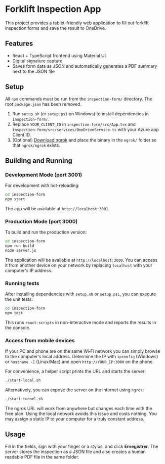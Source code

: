 # Forklift Inspection App

This project provides a tablet-friendly web application to fill out forklift inspection forms and save the result to OneDrive.

## Features
- React + TypeScript frontend using Material UI
- Digital signature capture
- Saves form data as JSON and automatically generates a PDF summary
  next to the JSON file

## Setup
All `npm` commands must be run from the `inspection-form/` directory. The root
`package.json` has been removed.

1. Run `setup.sh` (or `setup.ps1` on Windows) to install dependencies in `inspection-form/`.
2. Replace `YOUR_CLIENT_ID` in `inspection-form/src/App.tsx` and
   `inspection-form/src/services/OneDriveService.ts` with your Azure app Client
   ID.
3. (Optional) [Download ngrok](https://ngrok.com/download) and place the binary
   in the `ngrok/` folder so that `ngrok/ngrok` exists.

## Building and Running
### Development Mode (port 3001)
For development with hot-reloading:
```bash
cd inspection-form
npm start
```
The app will be available at `http://localhost:3001`.

### Production Mode (port 3000)
To build and run the production version:
```bash
cd inspection-form
npm run build
node server.js
```
The application will be available at `http://localhost:3000`. You can access it from another device on your network by replacing `localhost` with your computer's IP address.

### Running tests
After installing dependencies with `setup.sh` or `setup.ps1`, you can execute the unit tests:
```bash
cd inspection-form
npm test
```

This runs `react-scripts` in non-interactive mode and reports the results in the console.

### Access from mobile devices

If your PC and phone are on the same Wi‑Fi network you can simply browse to the computer's local address. Determine the IP with `ipconfig` (Windows) or `hostname -I` (Linux/Mac) and open `http://YOUR_IP:3000` on the phone.

For convenience, a helper script prints the URL and starts the server:

```bash
./start-local.sh
```

Alternatively, you can expose the server on the internet using `ngrok`:

```bash
./start-tunnel.sh
```

The ngrok URL will work from anywhere but changes each time with the free plan. Using the local network avoids this issue and costs nothing. You may assign a static IP to your computer for a truly constant address.

## Usage
Fill in the fields, sign with your finger or a stylus, and click **Enregistrer**.
The server stores the inspection as a JSON file and also creates a human
readable PDF file in the same folder.
